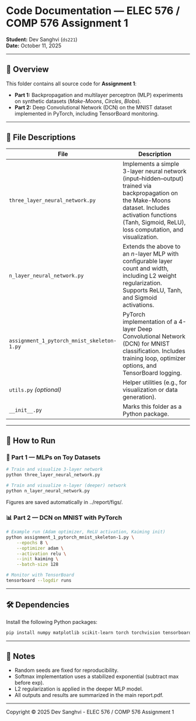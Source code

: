 # Code Documentation — ELEC 576 / COMP 576 Assignment 1  
**Student:** Dev Sanghvi (`ds221`)  
**Date:** October 11, 2025  

---

## 📁 Overview
This folder contains all source code for **Assignment 1**:

- **Part 1:** Backpropagation and multilayer perceptron (MLP) experiments on synthetic datasets (*Make-Moons*, *Circles*, *Blobs*).  
- **Part 2:** Deep Convolutional Network (DCN) on the MNIST dataset implemented in PyTorch, including TensorBoard monitoring.

---

## 🧩 File Descriptions

| File                                       | Description                                                                                                                                                                                                       |
| ------------------------------------------ | ----------------------------------------------------------------------------------------------------------------------------------------------------------------------------------------------------------------- |
| `three_layer_neural_network.py`            | Implements a simple 3-layer neural network (input–hidden–output) trained via backpropagation on the Make-Moons dataset. Includes activation functions (Tanh, Sigmoid, ReLU), loss computation, and visualization. |
| `n_layer_neural_network.py`                | Extends the above to an *n*-layer MLP with configurable layer count and width, including L2 weight regularization. Supports ReLU, Tanh, and Sigmoid activations.                                                  |
| `assignment_1_pytorch_mnist_skeleton-1.py` | PyTorch implementation of a 4-layer Deep Convolutional Network (DCN) for MNIST classification. Includes training loop, optimizer options, and TensorBoard logging.                                                |
| `utils.py` *(optional)*                    | Helper utilities (e.g., for visualization or data generation).                                                                                                                                                    |
| `__init__.py`                              | Marks this folder as a Python package.                                                                                                                                                                            |

---

## 🚀 How to Run

### 🧠 Part 1 — MLPs on Toy Datasets
```bash
# Train and visualize 3-layer network
python three_layer_neural_network.py

# Train and visualize n-layer (deeper) network
python n_layer_neural_network.py
```

Figures are saved automatically in ../report/figs/.
### 📊 Part 2 — DCN on MNIST with PyTorch
```bash
# Example run (Adam optimizer, ReLU activation, Kaiming init)
python assignment_1_pytorch_mnist_skeleton-1.py \
    --epochs 8 \
    --optimizer adam \
    --activation relu \
    --init kaiming \
    --batch-size 128

# Monitor with TensorBoard
tensorboard --logdir runs
```

---

## 🛠️ Dependencies

Install the following Python packages:
```bash
pip install numpy matplotlib scikit-learn torch torchvision tensorboard
```

---

## 🧾 Notes

- Random seeds are fixed for reproducibility.
- Softmax implementation uses a stabilized exponential (subtract max before exp).
- L2 regularization is applied in the deeper MLP model.
- All outputs and results are summarized in the main report.pdf.

---

Copyright © 2025 Dev Sanghvi - ELEC 576 / COMP 576 Assignment 1